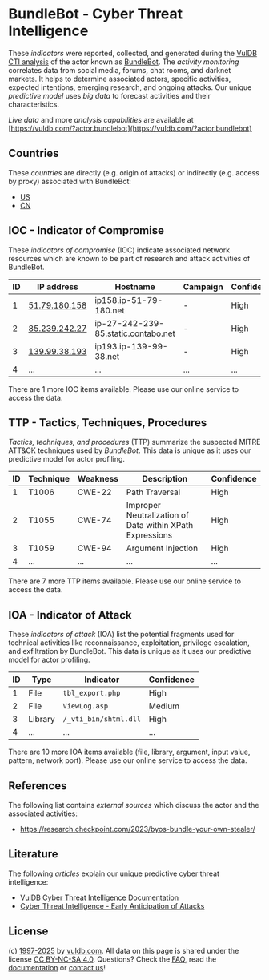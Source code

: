 # BundleBot - Cyber Threat Intelligence

These _indicators_ were reported, collected, and generated during the [VulDB CTI analysis](https://vuldb.com/?kb.cti) of the actor known as [BundleBot](https://vuldb.com/?actor.bundlebot). The _activity monitoring_ correlates data from social media, forums, chat rooms, and darknet markets. It helps to determine associated actors, specific activities, expected intentions, emerging research, and ongoing attacks. Our unique _predictive model_ uses _big data_ to forecast activities and their characteristics.

_Live data_ and more _analysis capabilities_ are available at [https://vuldb.com/?actor.bundlebot](https://vuldb.com/?actor.bundlebot)

## Countries

These _countries_ are directly (e.g. origin of attacks) or indirectly (e.g. access by proxy) associated with BundleBot:

* [US](https://vuldb.com/?country.us)
* [CN](https://vuldb.com/?country.cn)

## IOC - Indicator of Compromise

These _indicators of compromise_ (IOC) indicate associated network resources which are known to be part of research and attack activities of BundleBot.

ID | IP address | Hostname | Campaign | Confidence
-- | ---------- | -------- | -------- | ----------
1 | [51.79.180.158](https://vuldb.com/?ip.51.79.180.158) | ip158.ip-51-79-180.net | - | High
2 | [85.239.242.27](https://vuldb.com/?ip.85.239.242.27) | ip-27-242-239-85.static.contabo.net | - | High
3 | [139.99.38.193](https://vuldb.com/?ip.139.99.38.193) | ip193.ip-139-99-38.net | - | High
4 | ... | ... | ... | ...

There are 1 more IOC items available. Please use our online service to access the data.

## TTP - Tactics, Techniques, Procedures

_Tactics, techniques, and procedures_ (TTP) summarize the suspected MITRE ATT&CK techniques used by _BundleBot_. This data is unique as it uses our predictive model for actor profiling.

ID | Technique | Weakness | Description | Confidence
-- | --------- | -------- | ----------- | ----------
1 | T1006 | CWE-22 | Path Traversal | High
2 | T1055 | CWE-74 | Improper Neutralization of Data within XPath Expressions | High
3 | T1059 | CWE-94 | Argument Injection | High
4 | ... | ... | ... | ...

There are 7 more TTP items available. Please use our online service to access the data.

## IOA - Indicator of Attack

These _indicators of attack_ (IOA) list the potential fragments used for technical activities like reconnaissance, exploitation, privilege escalation, and exfiltration by BundleBot. This data is unique as it uses our predictive model for actor profiling.

ID | Type | Indicator | Confidence
-- | ---- | --------- | ----------
1 | File | `tbl_export.php` | High
2 | File | `ViewLog.asp` | Medium
3 | Library | `/_vti_bin/shtml.dll` | High
4 | ... | ... | ...

There are 10 more IOA items available (file, library, argument, input value, pattern, network port). Please use our online service to access the data.

## References

The following list contains _external sources_ which discuss the actor and the associated activities:

* https://research.checkpoint.com/2023/byos-bundle-your-own-stealer/

## Literature

The following _articles_ explain our unique predictive cyber threat intelligence:

* [VulDB Cyber Threat Intelligence Documentation](https://vuldb.com/?kb.cti)
* [Cyber Threat Intelligence - Early Anticipation of Attacks](https://www.scip.ch/en/?labs.20201022)

## License

(c) [1997-2025](https://vuldb.com/?kb.changelog) by [vuldb.com](https://vuldb.com/?kb.about). All data on this page is shared under the license [CC BY-NC-SA 4.0](https://creativecommons.org/licenses/by-nc-sa/4.0/). Questions? Check the [FAQ](https://vuldb.com/?kb.faq), read the [documentation](https://vuldb.com/?kb) or [contact us](https://vuldb.com/?contact)!
